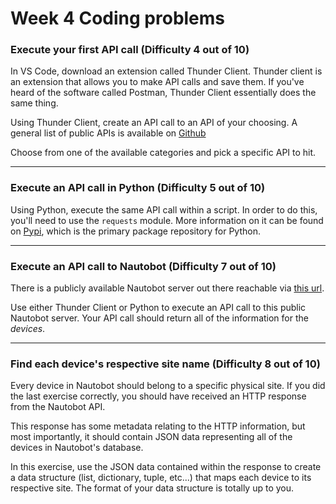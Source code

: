 # Week 4 Coding problems

### Execute your first API call (Difficulty 4 out of 10)

In VS Code, download an extension called Thunder Client.  Thunder client is an extension that allows you to make API calls and save them.  If you've heard of the software called Postman, Thunder Client essentially does the same thing.

Using Thunder Client, create an API call to an API of your choosing.  A general list of public APIs is available on [Github](https://github.com/public-apis/public-apis)

Choose from one of the available categories and pick a specific API to hit.  

---

### Execute an API call in Python (Difficulty 5 out of 10)

Using Python, execute the same API call within a script.  In order to do this, you'll need to use the `requests` module.  More information on it can be found on [Pypi](https://pypi.org/project/requests/), which is the primary package repository for Python.

---

### Execute an API call to Nautobot (Difficulty 7 out of 10)

There is a publicly available Nautobot server out there reachable via [this url](https://demo.nautobot.com).

Use either Thunder Client or Python to execute an API call to this public Nautobot server.  Your API call should return all of the information for the _devices_.

---

### Find each device's respective site name (Difficulty 8 out of 10)

Every device in Nautobot should belong to a specific physical site.  If you did the last exercise correctly, you should have received an HTTP response from the Nautobot API.  

This response has some metadata relating to the HTTP information, but most importantly, it should contain JSON data representing all of the devices in Nautobot's database.

In this exercise, use the JSON data contained within the response to create a data structure (list, dictionary, tuple, etc...) that maps each device to its respective site.  The format of your data structure is totally up to you.